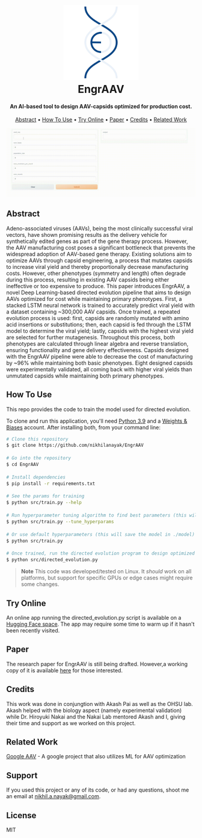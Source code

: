 
<h1 align="center">
  <br>
  <a href="http://www.amitmerchant.com/electron-markdownify"><img src="./res/logo.png" alt="Markdownify" width="200"></a>

  <br>
  EngrAAV
  <br>
</h1>

<h4 align="center">An AI-based tool to design AAV-capsids optimized for production cost.</h4>

<p align="center">
  <a href="#abstract">Abstract</a> •
  <a href="#how-to-use">How To Use</a> •
  <a href="#try-online">Try Online</a> •
  <a href="#paper">Paper</a> •
  <a href="#credits">Credits</a> •
  <a href="#related-work">Related Work</a>
</p>

![screenshot](./res/demo.gif)

## Abstract
Adeno-associated viruses (AAVs), being the most clinically successful viral vectors, have shown promising results as the delivery vehicle for synthetically edited genes as part of the gene therapy process. However, the AAV manufacturing cost poses a significant bottleneck that prevents the widespread adoption of AAV-based gene therapy. Existing solutions aim to optimize AAVs through capsid engineering, a process that mutates capsids to increase viral yield and thereby proportionally decrease manufacturing costs. However, other phenotypes (symmetry and length) often degrade during this process, resulting in existing AAV capsids being either ineffective or too expensive to produce. This paper introduces EngrAAV, a novel Deep Learning-based directed evolution pipeline that aims to design AAVs optimized for cost while maintaining primary phenotypes. First, a stacked LSTM neural network is trained to accurately predict viral yield with a dataset containing ~300,000 AAV capsids. Once trained, a repeated evolution process is used: first, capsids are randomly mutated with amino acid insertions or substitutions; then, each capsid is fed through the LSTM model to determine the viral yield; lastly, capsids with the highest viral yield are selected for further mutagenesis. Throughout this process, both phenotypes are calculated through linear algebra and reverse translation, ensuring functionality and gene delivery effectiveness. Capsids designed with the EngrAAV pipeline were able to decrease the cost of manufacturing by ~96% while maintaining both basic phenotypes. Eight designed capsids were experimentally validated, all coming back with higher viral yields than unmutated capsids while maintaining both primary phenotypes.


## How To Use
This repo provides the code to train the model used for directed evolution.

To clone and run this application, you'll need [Python 3.9](https://www.python.org/) and a [Weights & Biases](https://wandb.ai/site) account. After installing both, from your command line:

```bash
# Clone this repository
$ git clone https://github.com/nikhilanayak/EngrAAV

# Go into the repository
$ cd EngrAAV

# Install dependencies
$ pip install -r requirements.txt

# See the params for training
$ python src/train.py --help

# Run hyperparameter tuning algorithm to find best parameters (this will NOT train the final model)
$ python src/train.py --tune_hyperparams

# Or use default hyperparameters (this will save the model in ./model)
$ python src/train.py

# Once trained, run the directed evolution program to design optimized capsid sequences
$ python src/directed_evolution.py
```

> **Note**
> This code was developed/tested on Linux. It *should* work on all platforms, but support for specific GPUs or edge cases might require some changes.


## Try Online
An online app running the directed_evolution.py script is available on a [Hugging Face space](https://huggingface.co/spaces/nikhilnayak/EngrAAV). The app may require some time to warm up if it hasn't been recently visited. 

## Paper

The research paper for EngrAAV is still being drafted. However,a working copy of it is available [here](res/Nayak_Pai_EngrAAV.pdf) for those interested. 

## Credits

This work was done in conjungtion with Akash Pai as well as the OHSU lab. Akash helped with the biology aspect (namely experimental validation) while Dr. Hiroyuki Nakai and the Nakai Lab mentored Akash and I, giving their time and support as we worked on this project. 

## Related Work

[Google AAV](https://github.com/google-research/google-research/tree/master/aav) - A google project that also utilizes ML for AAV optimization


## Support

If you used this project or any of its code, or had any questions, shoot me an email at nikhil.a.nayak@gmail.com.



## License
MIT
